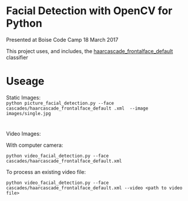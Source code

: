 Facial Detection with OpenCV for Python
====

Presented at Boise Code Camp
18 March 2017

This project uses, and includes, the [haarcascade_frontalface_default](https://github.com/opencv/opencv/blob/master/data/haarcascades/haarcascade_frontalface_default.xml) 
classifier

Useage
==  

Static Images:  
`python picture_facial_detection.py --face 
cascades/haarcascade_frontalface_default
.xml 
--image images/single.jpg`
#  
  
Video Images:

With computer camera:  

`python video_facial_detection.py --face 
cascades/haarcascade_frontalface_default.xml`

To process an existing video file:  

`python video_facial_detection.py --face 
cascades/haarcascade_frontalface_default.xml --video <path to video file>`






